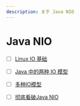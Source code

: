 ```yaml
---
description: 关于 Java NIO
---
```


# Java NIO

* [ ] [Linux IO 基础](https://xie.infoq.cn/article/0e36ad9712c8d9ad8f7a7c570)
* [ ] [Java 中的两种 IO 模型](https://xie.infoq.cn/article/e8ab7c9020253b83355c10661)
* [ ] [多种IO模型](https://xie.infoq.cn/article/1f44643161e1666b6a30b85e7)
* [ ] [彻底看破Java NIO](https://xie.infoq.cn/article/b9baa25c9d506e4a1cb459fe0?y=qun0522)

